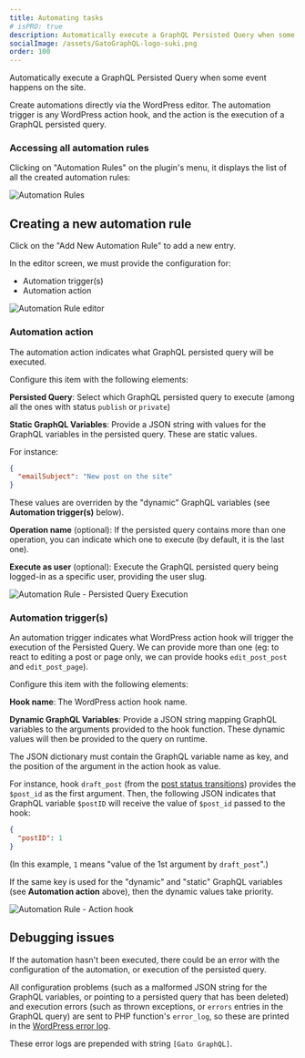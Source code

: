 ```yaml
---
title: Automating tasks
# isPRO: true
description: Automatically execute a GraphQL Persisted Query when some event happens on the site, creating automations directly via the WordPress editor.
socialImage: /assets/GatoGraphQL-logo-suki.png
order: 100
---
```


Automatically execute a GraphQL Persisted Query when some event happens on the site.

Create automations directly via the WordPress editor. The automation trigger is any WordPress action hook, and the action is the execution of a GraphQL persisted query.

### Accessing all automation rules

Clicking on "Automation Rules" on the plugin's menu, it displays the list of all the created automation rules:

<div class="img-width-1024" markdown=1>

![Automation Rules](/assets/extensions/upstream-pro/automation-rules.png "Automation Rules")

</div>

## Creating a new automation rule

Click on the "Add New Automation Rule" to add a new entry.

In the editor screen, we must provide the configuration for:

- Automation trigger(s)
- Automation action

<div class="img-width-1024" markdown=1>

![Automation Rule editor](/assets/extensions/upstream-pro/automation-rule-editor.png "Automation Rule editor")

</div>

### Automation action

The automation action indicates what GraphQL persisted query will be executed.

Configure this item with the following elements:

**Persisted Query**: Select which GraphQL persisted query to execute (among all the ones with status `publish` or `private`)

**Static GraphQL Variables**: Provide a JSON string with values for the GraphQL variables in the persisted query. These are static values.

For instance:

```json
{
  "emailSubject": "New post on the site"
}
```

These values are overriden by the "dynamic" GraphQL variables (see **Automation trigger(s)** below).

**Operation name** (optional): If the persisted query contains more than one operation, you can indicate which one to execute (by default, it is the last one).

**Execute as user** (optional): Execute the GraphQL persisted query being logged-in as a specific user, providing the user slug.

<div class="img-width-392" markdown=1>

![Automation Rule - Persisted Query Execution](/assets/extensions/upstream-pro/automation-mapping-persisted-query-execution.png "Automation Rule - Persisted Query Execution")

</div>

### Automation trigger(s)

An automation trigger indicates what WordPress action hook will trigger the execution of the Persisted Query. We can provide more than one (eg: to react to editing a post or page only, we can provide hooks `edit_post_post` and `edit_post_page`).

Configure this item with the following elements:

**Hook name**: The WordPress action hook name.

**Dynamic GraphQL Variables**: Provide a JSON string mapping GraphQL variables to the arguments provided to the hook function. These dynamic values will then be provided to the query on runtime.

The JSON dictionary must contain the GraphQL variable name as key, and the position of the argument in the action hook as value.

For instance, hook `draft_post` (from the [post status transitions](https://codex.wordpress.org/Post_Status_Transitions)) provides the `$post_id` as the first argument. Then, the following JSON indicates that GraphQL variable `$postID` will receive the value of `$post_id` passed to the hook:

```json
{
  "postID": 1
}
```

(In this example, `1` means "value of the 1st argument by `draft_post`".)

If the same key is used for the "dynamic" and "static" GraphQL variables (see **Automation action** above), then the dynamic values take priority.

<div class="img-width-412" markdown=1>

![Automation Rule - Action hook](/assets/extensions/upstream-pro/automation-mapping-action-hook.png "Automation Rule - Action hook")

</div>

## Debugging issues

If the automation hasn't been executed, there could be an error with the configuration of the automation, or execution of the persisted query.

All configuration problems (such as a malformed JSON string for the GraphQL variables, or pointing to a persisted query that has been deleted) and execution errors (such as thrown exceptions, or `errors` entries in the GraphQL query) are sent to PHP function's `error_log`, so these are printed in the [WordPress error log](https://developer.wordpress.org/advanced-administration/debug/debug-wordpress/).

These error logs are prepended with string `[Gato GraphQL]`.